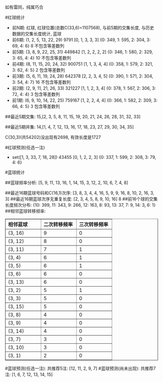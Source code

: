 <!-- 
.. title: 双色球2012044期(2012-04-17)数据分析报告
.. slug: slott-2012044-2012-04-17-report
.. date: 2012-04-18 08:00:00 UTC+08:00
.. tags: Lottery
.. link: 
.. description: 
.. type: text
-->

如有雷同，纯属巧合

<!-- TEASER_END-->

#红球统计

- 前N期: 红球, 红球位置(总数C(33,6)=1107568), 与前5期的交集长度, 与历史数据的交集长度统计, 蓝球
- 前6期: (1, 2, 5, 13, 22, 29) 9791 [0, 1, 3, 3, 3] {0: 349, 1: 595, 2: 304, 3: 69, 4: 6} 8 不包含等差数列
- 前5期: (3, 8, 9, 22, 25, 31) 449842 [1, 2, 2, 2, 2] {0: 346, 1: 580, 2: 329, 3: 65, 4: 4} 10 不包含等差数列
- 前4期: (8, 11, 15, 20, 24, 32) 900751 [1, 1, 3, 4, 4] {0: 358, 1: 579, 2: 321, 3: 62, 4: 5} 2 包含等差数列
- 前3期: (5, 6, 11, 19, 24, 28) 642378 [2, 2, 3, 4, 5] {0: 390, 1: 571, 2: 304, 3: 54, 4: 7} 16 不包含等差数列
- 前2期: (2, 9, 11, 21, 26, 33) 321227 [1, 1, 2, 3, 4] {0: 378, 1: 567, 2: 306, 3: 72, 4: 4} 3 包含等差数列
- 前1期: (6, 9, 10, 14, 22, 25) 759167 [1, 2, 2, 4, 4] {0: 366, 1: 582, 2: 309, 3: 66, 4: 5} 3 包含等差数列

##最近5期交集:
15,[2, 3, 5, 8, 11, 15, 19, 20, 21, 24, 26, 28, 31, 32, 33]

##最近5期并集:
14,[1, 4, 7, 12, 13, 16, 17, 18, 23, 27, 29, 30, 34, 35]

C(30,3)(共54202)没出现有2698, 
有效长度是1727

#红球预测(任选一注)

- set([1, 3, 33, 7, 18, 28]) 43455 [0, 1, 2, 2, 3] {0: 337, 1: 599, 2: 308, 3: 79, 4: 6}

#蓝球统计

##蓝球频率分析:
[5, 9, 11, 13, 16, 1, 14, 15, 3, 12, 2, 10, 6, 7, 4, 8]

##最近16期蓝球号码和C(16,1)次序:
[3, 8, 3, 4, 4, 16, 5, 9, 9, 16, 8, 10, 2, 16, 3, 3]
##最近16期蓝球次序无重复长度:
[2, 3, 4, 5, 8, 9, 10, 16] 8
##前16个球的交集长度频次分布:
{10: 399, 11: 343, 9: 266, 12: 163, 8: 93, 13: 37, 7: 9, 14: 3, 6: 1}
##相邻蓝球转移频率:
<table border="1" class="table table-striped dataframe">
  <thead>
    <tr style="text-align: left;">
      <th style="min-width: 100px;">相邻蓝球</th>
      <th style="min-width: 100px;">二次转移频率</th>
      <th style="min-width: 100px;">三次转移频率</th>
    </tr>
  </thead>
  <tbody>
    <tr>
      <td> (3, 16)</td>
      <td> 9</td>
      <td> 0</td>
    </tr>
    <tr>
      <td> (3, 12)</td>
      <td> 8</td>
      <td> 0</td>
    </tr>
    <tr>
      <td> (3, 11)</td>
      <td> 7</td>
      <td> 1</td>
    </tr>
    <tr>
      <td>  (3, 4)</td>
      <td> 6</td>
      <td> 1</td>
    </tr>
    <tr>
      <td>  (3, 5)</td>
      <td> 6</td>
      <td> 1</td>
    </tr>
    <tr>
      <td>  (3, 6)</td>
      <td> 6</td>
      <td> 0</td>
    </tr>
    <tr>
      <td> (3, 13)</td>
      <td> 6</td>
      <td> 0</td>
    </tr>
    <tr>
      <td>  (3, 2)</td>
      <td> 5</td>
      <td> 1</td>
    </tr>
    <tr>
      <td>  (3, 3)</td>
      <td> 5</td>
      <td> 0</td>
    </tr>
    <tr>
      <td> (3, 15)</td>
      <td> 5</td>
      <td> 0</td>
    </tr>
    <tr>
      <td>  (3, 8)</td>
      <td> 4</td>
      <td> 0</td>
    </tr>
    <tr>
      <td>  (3, 9)</td>
      <td> 4</td>
      <td> 0</td>
    </tr>
    <tr>
      <td> (3, 14)</td>
      <td> 4</td>
      <td> 0</td>
    </tr>
    <tr>
      <td>  (3, 7)</td>
      <td> 3</td>
      <td> 0</td>
    </tr>
    <tr>
      <td> (3, 10)</td>
      <td> 3</td>
      <td> 0</td>
    </tr>
    <tr>
      <td>  (3, 1)</td>
      <td> 2</td>
      <td> 0</td>
    </tr>
  </tbody>
</table>
#蓝球预测(任选一注):
共推荐5注: [12, 11, 2, 9, 7]
#蓝球预测(尚未出现):
共推荐7注: [1, 6, 7, 12, 13, 14, 15]

